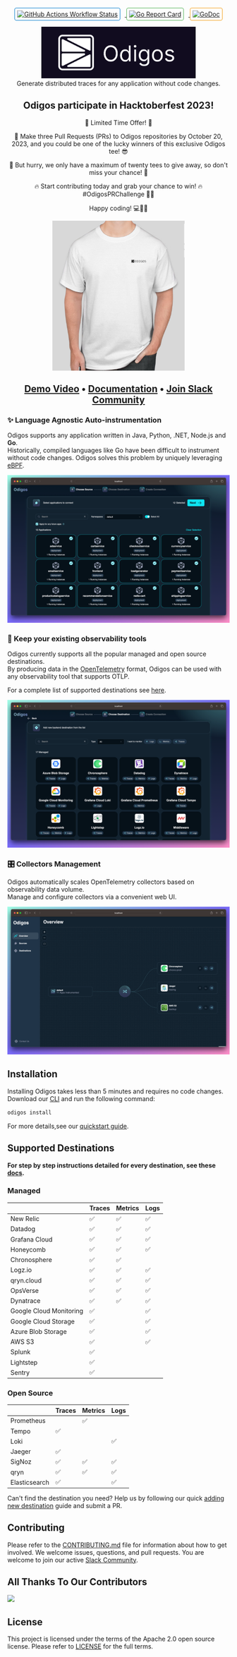 <p align="center">
    <a href="https://github.com/keyval-dev/odigos/actions/workflows/main.yml" target="_blank">
        <img src="https://github.com/keyval-dev/odigos/actions/workflows/main.yml/badge.svg" alt="GitHub Actions Workflow Status" style="margin-right: 10px; border: 1px solid #007acc; border-radius: 4px; padding: 5px;">
    </a>
    <a href="https://goreportcard.com/report/github.com/keyval-dev/odigos/cli" target="_blank">
        <img src="https://goreportcard.com/badge/github.com/keyval-dev/odigos/cli" alt="Go Report Card" style="margin-right: 10px; border: 1px solid #4CAF50; border-radius: 4px; padding: 5px;">
    </a>
    <a href="https://godoc.org/github.com/keyval-dev/odigos/cli" target="_blank">
        <img src="https://godoc.org/istio.io/istio?status.svg" alt="GoDoc" style="border: 1px solid #f39c12; border-radius: 4px; padding: 5px;">
    </a>
</p>


<p align="center">
<img src="assets/logo.png" width="350" /></br>
Generate distributed traces for any application without code changes.
</p>

<h2 align="center">Odigos participate in Hacktoberfest 2023!</h2>
 <p align="center"> 🚀 Limited Time Offer! 🚀

 <p align="center">👕 Make three Pull Requests (PRs) to Odigos repositories by October 20, 2023, and you could be one of the lucky winners of this exclusive Odigos tee! 😎

 <p align="center">🌟 But hurry, we only have a maximum of twenty tees to give away, so don't miss your chance! 🌟

 <p align="center">🔥 Start contributing today and grab your chance to win! 🔥 #OdigosPRChallenge 🚀👕

 <p align="center">Happy coding! 💻💪👚
</p>
<p align="center">
<img src="assets/hacktoberfest_tee.png" align="center" width="300" />
</p>

<h2 align="center">
    <a href="https://www.youtube.com/watch?v=nynyV7FC4VI">Demo Video</a> • <a href="https://docs.odigos.io">Documentation</a> • <a href="https://join.slack.com/t/odigos/shared_invite/zt-1d7egaz29-Rwv2T8kyzc3mWP8qKobz~A">Join Slack Community</a>
</h2>

### ✨ Language Agnostic Auto-instrumentation

Odigos supports any application written in Java, Python, .NET, Node.js and **Go**.  
Historically, compiled languages like Go have been difficult to instrument without code changes. Odigos solves this problem by uniquely leveraging [eBPF](https://ebpf.io).

![Works on any application](assets/choose_apps.png)


### 🤝 Keep your existing observability tools
Odigos currently supports all the popular managed and open source destinations.  
By producing data in the [OpenTelemetry](https://opentelemetry.io) format, Odigos can be used with any observability tool that supports OTLP.

For a complete list of supported destinations see [here](#supported-destinations).

![Works with any observability tool](assets/choose_dest.png)

### 🎛️ Collectors Management 
Odigos automatically scales OpenTelemetry collectors based on observability data volume.  
Manage and configure collectors via a convenient web UI.

![Collectors Management](assets/overview_page.png)

## Installation

Installing Odigos takes less than 5 minutes and requires no code changes.
Download our [CLI](https://docs.odigos.io/installation) and run the following command:


```bash
odigos install
```

For more details,see our [quickstart guide](https://docs.odigos.io/intro).

## Supported Destinations

**For step by step instructions detailed for every destination, see these [docs](https://docs.odigos.io/backends).**

### Managed

|                         | Traces | Metrics | Logs |
|-------------------------| ------ | ------- |------|
| New Relic               | ✅      | ✅      | ✅    |
| Datadog                 | ✅      | ✅      | ✅    |
| Grafana Cloud           | ✅      | ✅      | ✅    |
| Honeycomb               | ✅      | ✅      | ✅    |
| Chronosphere            | ✅      | ✅      |       |
| Logz.io                 | ✅      | ✅      | ✅    |
| qryn.cloud              | ✅      | ✅      | ✅    |
| OpsVerse                | ✅      | ✅      | ✅    |
| Dynatrace               | ✅      | ✅      | ✅    |
| Google Cloud Monitoring | ✅      |         | ✅    |
| Google Cloud Storage    | ✅      |         | ✅    |
| Azure Blob Storage      | ✅      |         | ✅    |
| AWS S3                  | ✅      |         | ✅    |
| Splunk                  | ✅      |         |      |
| Lightstep               | ✅      |         |      |
| Sentry                  | ✅      |         |      |

### Open Source

|               | Traces | Metrics | Logs |
| ------------- | ------ | ------- | ---- |
| Prometheus    |        | ✅      |      |
| Tempo         | ✅     |         |      |
| Loki          |        |         | ✅   |
| Jaeger        | ✅     |         |      |
| SigNoz        | ✅     | ✅      | ✅   |
| qryn          | ✅     | ✅      | ✅   |
| Elasticsearch | ✅     |         | ✅   |

Can't find the destination you need? Help us by following our quick [adding new destination](https://docs.odigos.io/adding-new-dest) guide and submit a PR.

## Contributing

Please refer to the [CONTRIBUTING.md](CONTRIBUTING.md) file for information about how to get involved. We welcome issues, questions, and pull requests. You are welcome to join our active [Slack Community](https://join.slack.com/t/odigos/shared_invite/zt-1d7egaz29-Rwv2T8kyzc3mWP8qKobz~A).

## All Thanks To Our Contributors

<a href="https://github.com/keyval-dev/odigos/graphs/contributors">
  <img src="https://contrib.rocks/image?repo=keyval-dev/odigos" />
</a>

## License

This project is licensed under the terms of the Apache 2.0 open source license. Please refer to [LICENSE](LICENSE) for the full terms.

